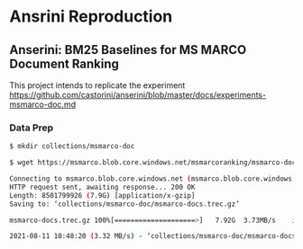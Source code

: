 # Ansrini Reproduction

## Anserini: BM25 Baselines for MS MARCO Document Ranking
This project intends to replicate the experiment https://github.com/castorini/anserini/blob/master/docs/experiments-msmarco-doc.md

### Data Prep
```bash
$ mkdir collections/msmarco-doc

$ wget https://msmarco.blob.core.windows.net/msmarcoranking/msmarco-docs.trec.gz -P collections/msmarco-doc

Connecting to msmarco.blob.core.windows.net (msmarco.blob.core.windows.net)|20.150.34.4|:443... connected.
HTTP request sent, awaiting response... 200 OK
Length: 8501799926 (7.9G) [application/x-gzip]
Saving to: ‘collections/msmarco-doc/msmarco-docs.trec.gz’

msmarco-docs.trec.gz 100%[====================>]   7.92G  3.73MB/s    in 40m 40s 

2021-08-11 10:48:20 (3.32 MB/s) - ‘collections/msmarco-doc/msmarco-docs.trec.gz’ saved [8501799926/8501799926]
```
